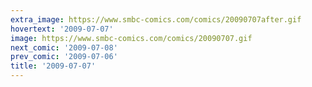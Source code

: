 ```yaml
---
extra_image: https://www.smbc-comics.com/comics/20090707after.gif
hovertext: '2009-07-07'
image: https://www.smbc-comics.com/comics/20090707.gif
next_comic: '2009-07-08'
prev_comic: '2009-07-06'
title: '2009-07-07'
---
```



